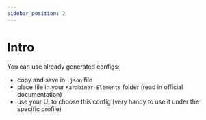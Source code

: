 ```yaml
---
sidebar_position: 2
---
```


# Intro

You can use already generated configs:

* copy and save in `.json` file
* place file in your `Karabiner-Elements` folder (read in official documentation)
* use your UI to choose this config (very handy to use it under the specific profile)
